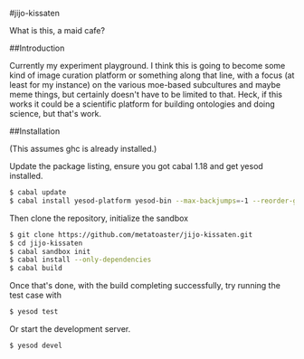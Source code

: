#jijo-kissaten

What is this, a maid cafe?

##Introduction

Currently my experiment playground.  I think this is going to become
some kind of image curation platform or something along that line, with
a focus (at least for my instance) on the various moe-based subcultures
and maybe meme things, but certainly doesn't have to be limited to that.
Heck, if this works it could be a scientific platform for building
ontologies and doing science, but that's work.

##Installation

(This assumes ghc is already installed.)

Update the package listing, ensure you got cabal 1.18 and get yesod
installed.

```sh
$ cabal update
$ cabal install yesod-platform yesod-bin --max-backjumps=-1 --reorder-goals
```

Then clone the repository, initialize the sandbox

```sh
$ git clone https://github.com/metatoaster/jijo-kissaten.git
$ cd jijo-kissaten
$ cabal sandbox init
$ cabal install --only-dependencies
$ cabal build
```

Once that's done, with the build completing successfully, try running
the test case with

```sh
$ yesod test
```

Or start the development server.

```sh
$ yesod devel
```
